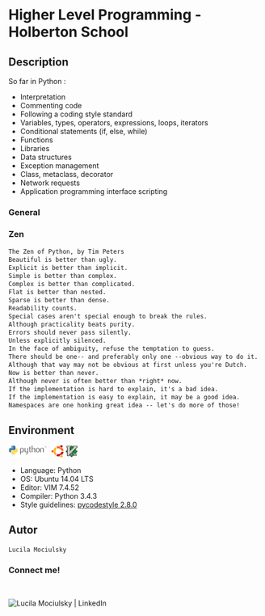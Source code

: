 # Higher Level Programming - Holberton School

## Description
So far in Python :
* Interpretation 
* Commenting code
* Following a coding style standard
* Variables, types, operators, expressions, 
loops, iterators
* Conditional statements (if, else, while) 
* Functions 
* Libraries
* Data structures 
* Exception management
* Class, metaclass, decorator
* Network requests
* Application programming interface 
scripting

### General

### Zen

```
The Zen of Python, by Tim Peters
Beautiful is better than ugly.
Explicit is better than implicit.
Simple is better than complex.
Complex is better than complicated.
Flat is better than nested.
Sparse is better than dense.
Readability counts.
Special cases aren't special enough to break the rules.
Although practicality beats purity.
Errors should never pass silently.
Unless explicitly silenced.
In the face of ambiguity, refuse the temptation to guess.
There should be one-- and preferably only one --obvious way to do it.
Although that way may not be obvious at first unless you're Dutch.
Now is better than never.
Although never is often better than *right* now.
If the implementation is hard to explain, it's a bad idea.
If the implementation is easy to explain, it may be a good idea.
Namespaces are one honking great idea -- let's do more of those!
```

## Environment
<div>
<a  href="https://www.cprogramming.com/"  target="_blank"><img  height="24px"  src="https://raw.githubusercontent.com/ralexrivero/xelar_theme_profile/main/icons/python-logo-inkscape.svg"  alt="C programming language"  ></a> <a  href="https://ubuntu.com/"  target="_blank"><img  height="24px"  src="https://raw.githubusercontent.com/ralexrivero/xelar_theme_profile/main/icons/ubuntu-icon.svg"  alt="C programming language"></a> <a  href="https://www.vim.org/"  target="_blank"><img  height="24px"  src="https://raw.githubusercontent.com/ralexrivero/xelar_theme_profile/main/icons/Vimlogo.svg"  alt="C programming language"></a>
</div>

- Language: Python
- OS: Ubuntu 14.04 LTS
- Editor: VIM 7.4.52
- Compiler: Python 3.4.3
- Style guidelines: [pycodestyle 2.8.0](https://pypi.org/project/pycodestyle/ )



  
  
  

## Autor

  

```
Lucila Mociulsky
```

### Connect me!


<br>
<div>

<a  href="https://www.linkedin.com/in/lucila-m-2b1518201/"  target="_blank">  <img  align="left"  alt="Lucila Mociulsky | LinkedIn"  src="https://img.shields.io/badge/LinkedIn-LinkedIn-blue"/>  </a>
</div>
